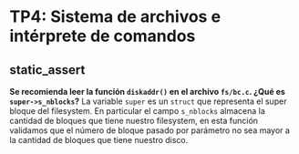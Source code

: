 TP4: Sistema de archivos e intérprete de comandos
=================================================

static_assert
-------------

**Se recomienda leer la función `diskaddr()` en el archivo `fs/bc.c`. ¿Qué es `super->s_nblocks`?**
La variable `super` es un `struct` que representa el super bloque del filesystem. En particular el campo `s_nblocks` almacena la cantidad de bloques que tiene nuestro filesystem, en esta función validamos que el número de bloque pasado por parámetro no sea mayor a la cantidad de bloques que tiene nuestro disco.